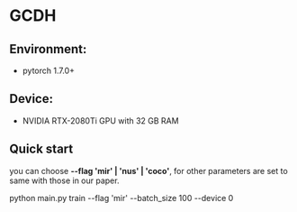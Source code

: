 # GCDH
## Environment:
 - pytorch 1.7.0+
## Device:
 - NVIDIA RTX-2080Ti GPU with 32 GB RAM

## Quick start
you can choose **--flag 'mir' | 'nus' | 'coco'**, for other parameters are set to same with those in our paper.


python main.py train --flag 'mir' --batch_size 100 --device 0
